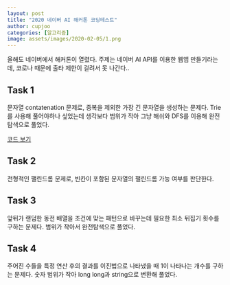 ```yaml
---
layout: post
title: "2020 네이버 AI 해커톤 코딩테스트"
author: cupjoo
categories: [알고리즘]
image: assets/images/2020-02-05/1.png
---
```


올해도 네이버에서 해커톤이 열렸다. 주제는 네이버 AI API를 이용한 웹앱 만들기라는데, 코로나 때문에 출타 제한이 걸려서 못 나간다..

## Task 1

문자열 contatenation 문제로, 중복을 제외한 가장 긴 문자열을 생성하는 문제다. Trie를 사용해 풀어야하나 싶었는데 생각보다 범위가 작아 그냥 해쉬와 DFS를 이용해 완전탐색으로 풀었다.

[코드 보기](https://github.com/armypago/Competitive-Programming/blob/master/Junyoung/Naver/2020_task1.cpp)

## Task 2

전형적인 팰린드롬 문제로, 빈칸이 포함된 문자열의 팰린드롬 가능 여부를 판단한다.

## Task 3

앞뒤가 랜덤한 동전 배열을 조건에 맞는 패턴으로 바꾸는데 필요한 최소 뒤집기 횟수를 구하는 문제다. 범위가 작아서 완전탐색으로 풀었다.

## Task 4

주어진 수들을 특정 연산 후의 결과를 이진법으로 나타냈을 때 1이 나타나는 개수를 구하는 문제다. 숫자 범위가 작아 long long과 string으로 변환해 풀었다.
